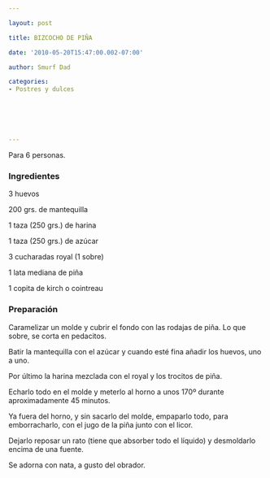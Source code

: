```yaml
---

layout: post

title: BIZCOCHO DE PIÑA

date: '2010-05-20T15:47:00.002-07:00'

author: Smurf Dad

categories:
- Postres y dulces






---
```


Para 6 personas.

<h3>Ingredientes</h3>

3 huevos

200 grs. de mantequilla

1 taza (250 grs.) de harina

1 taza (250 grs.) de azúcar

3 cucharadas royal (1 sobre)

1 lata mediana de piña

1 copita de kirch o cointreau

<h3>Preparación</h3>

Caramelizar un molde y cubrir el fondo con las rodajas de piña. Lo que sobre, se corta en pedacitos.

Batir la mantequilla con el azúcar y cuando esté fina añadir los huevos, uno a uno.

Por último la harina mezclada con el royal y los trocitos de piña.

Echarlo todo en el molde y meterlo al horno a unos 170&ordm; durante aproximadamente 45 minutos.

Ya fuera del horno, y sin sacarlo del molde, empaparlo todo, para emborracharlo, con el jugo de la piña junto con el licor.

Dejarlo reposar un rato (tiene que absorber todo el líquido) y desmoldarlo encima de una fuente.

Se adorna con nata, a gusto del obrador.

